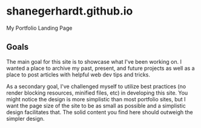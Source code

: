 # shanegerhardt.github.io
My Portfolio Landing Page

## Goals
The main goal for this site is to showcase what I've been working on. 
I wanted a place to archive my past, present, and future projects as well as a place to post articles with helpful web dev tips and tricks.

As a secondary goal, I've challenged myself to utilize best practices (no render blocking resources, minified files, etc) in developing this site.
You might notice the design is more simplistic than most portfolio sites, but I want the page size of the site to be as small as possible and a simplistic design facilitates that.
The solid content you find here should outweigh the simpler design.
